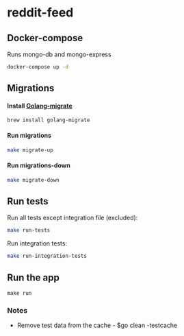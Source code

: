 # reddit-feed

## Docker-compose
Runs mongo-db and mongo-express
```sh
docker-compose up -d
```

## Migrations

#### Install [Golang-migrate]
```shell
brew install golang-migrate
```

#### Run migrations

```sh
make migrate-up
```

#### Run migrations-down

```sh
make migrate-down
```

## Run tests

Run all tests except integration file (excluded):

```sh
make run-tests
```

Run integration tests:

```sh
make run-integration-tests
```

## Run the app

```shell
make run
```

### Notes

- Remove test data from the cache - $go clean -testcache

[Golang-migrate]: <https://github.com/golang-migrate/migrate>